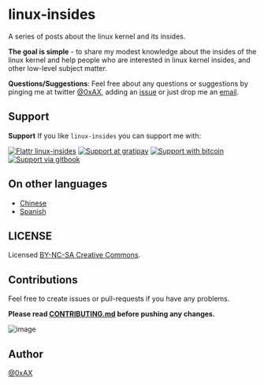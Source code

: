 linux-insides
===============

A series of posts about the linux kernel and its insides.

**The goal is simple** - to share my modest knowledge about the insides of the linux kernel and help people who are interested in linux kernel insides, and other low-level subject matter.

**Questions/Suggestions**: Feel free about any questions or suggestions by pinging me at twitter [@0xAX](https://twitter.com/0xAX), adding an [issue](https://github.com/0xAX/linux-insides/issues/new) or just drop me an [email](mailto:anotherworldofworld@gmail.com).

Support
-------

**Support** If you like `linux-insides` you can support me with: 

[![Flattr linux-insides](https://img.shields.io/badge/donate-flattr-green.svg)](https://flattr.com/submit/auto?user_id=0xAX&url=https://github.com/0xAX/linux-insides/&title=linux-insed) [![Support at gratipay](http://img.shields.io/gratipay/0xAX.svg)](https://gratipay.com/0xAX/) [![Support with bitcoin](https://img.shields.io/badge/donate-bitcoin-green.svg)](https://www.coinbase.com/checkouts/0bfa452a41cf52c0b3f99500b4f31685) [![Support via gitbook](https://img.shields.io/badge/donate-gitbook-green.svg)](https://gumroad.com/l/gitbook_54c9232c1db1670300055523?wanted=true)

On other languages
-------------------

  * [Chinese](https://github.com/MintCN/linux-insides-zh)
  * [Spanish](https://github.com/leolas95/linux-insides)

LICENSE
-------------

Licensed [BY-NC-SA Creative Commons](http://creativecommons.org/licenses/by-nc-sa/4.0/).

Contributions 
--------------

Feel free to create issues or pull-requests if you have any problems.

**Please read [CONTRIBUTING.md](https://github.com/0xAX/linux-insides/blob/master/CONTRIBUTING.md) before pushing any changes.**

![image](http://oi58.tinypic.com/23upobq.jpg)

Author
---------------

[@0xAX](https://twitter.com/0xAX)
